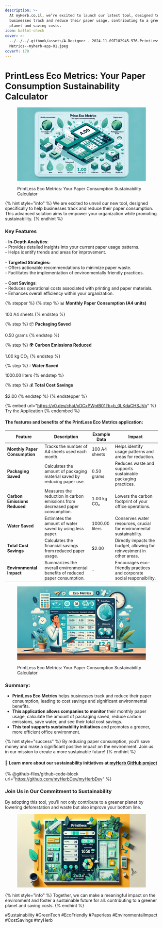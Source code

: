 ```yaml
---
description: >-
  At myHerb.co.il, we’re excited to launch our latest tool, designed to help
  businesses track and reduce their paper usage, contributing to a greener
  planet and saving costs.
icon: ballot-check
cover: >-
  ../../../.gitbook/assets/A-Designer - 2024-11-09T182945.576-PrintLess Eco
  Metrics--myherb-app-01.jpeg
coverY: 179
---
```


# PrintLess Eco Metrics: Your Paper Consumption Sustainability Calculator

<figure><img src="../../../.gitbook/assets/A-1-Designer - 2024-11-09T183116.516-PrintLess Eco Metrics--myherb-app-01.jpeg" alt=""><figcaption><p>PrintLess Eco Metrics: Your Paper Consumption Sustainability Calculator</p></figcaption></figure>

{% hint style="info" %}
We are excited to unveil our new tool, designed specifically to help businesses track and reduce their paper consumption. This advanced solution aims to empower your organization while promoting sustainability.
{% endhint %}

### Key Features

\- **In-Depth Analytics**: \
&#x20; \- Provides detailed insights into your current paper usage patterns.\
&#x20; \- Helps identify trends and areas for improvement.\
\
\- **Targeted Strategies:**\
&#x20; \- Offers actionable recommendations to minimize paper waste.\
&#x20; \- Facilitates the implementation of environmentally friendly practices.\
\
\- **Cost Savings**:\
&#x20; \- Reduces operational costs associated with printing and paper materials.\
&#x20; \- Enhances overall efficiency within your organization.

{% stepper %}
{% step %}
📊 **Monthly Paper Consumption (A4 units)**

100 A4 sheets&#x20;
{% endstep %}

{% step %}
📦 **Packaging Saved**

0.50 grams&#x20;
{% endstep %}

{% step %}
🌍 **Carbon Emissions Reduced**

1.00 kg CO₂
{% endstep %}

{% step %}
💧 **Water Saved**

1000.00 liters
{% endstep %}

{% step %}
💰 **Total Cost Savings**

$2.00
{% endstep %}
{% endstepper %}

{% embed url="https://v0.dev/chat/xDCxPWptB01?b=b_0LKdaCHSJVp" %}
Try the Application
{% endembed %}

#### **The features and benefits of the PrintLess Eco Metrics application**:

| Feature                       | Description                                                                  | Example Data   | Impact                                                                 |
| ----------------------------- | ---------------------------------------------------------------------------- | -------------- | ---------------------------------------------------------------------- |
| **Monthly Paper Consumption** | Tracks the number of A4 sheets used each month.                              | 100 A4 sheets  | Helps identify usage patterns and areas for reduction.                 |
| **Packaging Saved**           | Calculates the amount of packaging material saved by reducing paper use.     | 0.50 grams     | Reduces waste and supports sustainable packaging practices.            |
| **Carbon Emissions Reduced**  | Measures the reduction in carbon emissions from decreased paper consumption. | 1.00 kg CO₂    | Lowers the carbon footprint of your office operations.                 |
| **Water Saved**               | Estimates the amount of water saved by using less paper.                     | 1000.00 liters | Conserves water resources, crucial for environmental sustainability.   |
| **Total Cost Savings**        | Calculates the financial savings from reduced paper usage.                   | $2.00          | Directly impacts the budget, allowing for reinvestment in other areas. |
| **Environmental Impact**      | Summarizes the overall environmental benefits of reduced paper consumption.  | -              | Encourages eco-friendly practices and corporate social responsibility. |

<figure><img src="../../../.gitbook/assets/A-1-Designer - 2024-11-09T183048.129-PrintLess Eco Metrics--myherb-app-01.jpeg" alt=""><figcaption><p>PrintLess Eco Metrics: Your Paper Consumption Sustainability Calculator</p></figcaption></figure>

### **Summary:**

* **PrintLess Eco Metrics** helps businesses track and reduce their paper consumption, leading to cost savings and significant environmental benefits.
* **This application allows companies to monitor** their monthly paper usage, calculate the amount of packaging saved, reduce carbon emissions, save water, and see their total cost savings.
* **This tool supports sustainability initiatives** and promotes a greener, more efficient office environment.

{% hint style="success" %}
By reducing paper consumption, you’ll save money and make a significant positive impact on the environment. Join us in our mission to create a more sustainable future!
{% endhint %}

#### 🔗 Learn more about our sustainability initiatives at [myHerb GitHub project](https://github.com/myHerbDev/myHerbDev)

{% @github-files/github-code-block url="https://github.com/myHerbDev/myHerbDev" %}

### Join Us in Our Commitment to Sustainability

By adopting this tool, you'll not only contribute to a greener planet by lowering deforestation and waste but also improve your bottom line.&#x20;

<figure><img src="../../../.gitbook/assets/A-112-Designer - 2024-11-09T183522.887-PrintLess Eco Metrics--myherb-app-01.jpeg" alt=""><figcaption></figcaption></figure>

{% hint style="info" %}
Together, we can make a meaningful impact on the environment and foster a sustainable future for all. contributing to a greener planet and saving costs.
{% endhint %}

\#Sustainability #GreenTech #EcoFriendly #Paperless #EnvironmentalImpact #CostSavings #myHerb
